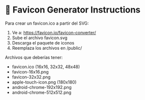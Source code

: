 # 📄 Favicon Generator Instructions

Para crear un favicon.ico a partir del SVG:

1. Ve a: https://favicon.io/favicon-converter/
2. Sube el archivo favicon.svg
3. Descarga el paquete de iconos
4. Reemplaza los archivos en /public/

Archivos que deberías tener:
- favicon.ico (16x16, 32x32, 48x48)
- favicon-16x16.png
- favicon-32x32.png
- apple-touch-icon.png (180x180)
- android-chrome-192x192.png
- android-chrome-512x512.png
